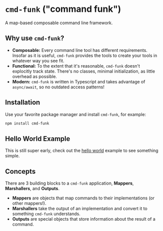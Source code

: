 # `cmd-funk` ("command funk")

A map-based composable command line framework.

## Why use `cmd-funk`?

- **Composable:** Every command line tool has different requirements. Insofar as it is useful, `cmd-funk` provides the tools to create your tools in whatever way you see fit.
- **Functional:** To the extent that it's reasonable, `cmd-funk` doesn't explocitly track state. There's no classes, minimal initialization, as little overhead as possible.
- **Modern:** `cmd-funk` is written in Typescript and takes advantage of `async/await`, so no outdated access patterns!

## Installation

Use your favorite package manager and install `cmd-funk`, for example:

```bash
npm install cmd-funk
```

## Hello World Example

This is still super early, check out the [hello world](https://github.com/Fuiste/cmd-funk-hello) example to see something simple.

## Concepts

There are 3 building blocks to a `cmd-funk` application, **Mappers**, **Marshallers**, and **Outputs**.

- **Mappers** are objects that map commands to their implementations (or other mappers!).
- **Marshallers** take the output of an implementation and convert it to something `cmd-funk` understands.
- **Outputs** are special objects that store information about the result of a command.
